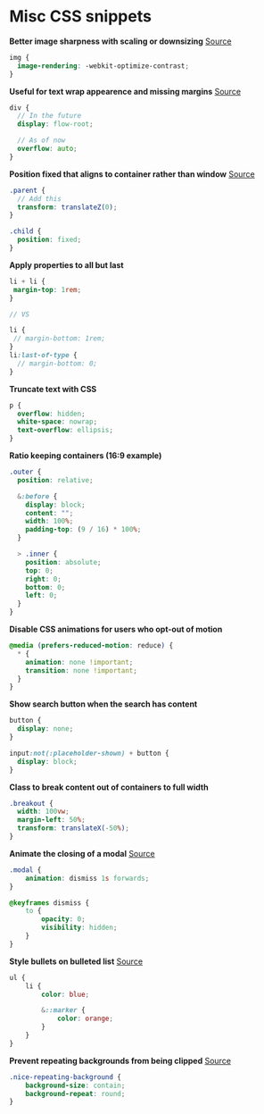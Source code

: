 # Misc CSS snippets

**Better image sharpness with scaling or downsizing** [Source](https://medium.freecodecamp.org/-898b38a6c0e1)

```scss
img {
  image-rendering: -webkit-optimize-contrast;
}
```

**Useful for text wrap appearence and missing margins** [Source](https://www.smashingmagazine.com/2017/12/understanding-css-layout-block-formatting-context/)

```scss
div {
  // In the future
  display: flow-root;

  // As of now
  overflow: auto;
}
```

**Position fixed that aligns to container rather than window** [Source](https://medium.com/@peedutuisk/lesser-known-css-quirks-oddities-and-advanced-tips-css-is-awesome-8ee3d16295bb)

```scss
.parent {
  // Add this
  transform: translateZ(0);
}

.child {
  position: fixed;
}
```

**Apply properties to all but last**

```scss
li + li {
 margin-top: 1rem;
}

// VS

li {
 // margin-bottom: 1rem;
}
li:last-of-type {
  // margin-bottom: 0;
}
```

**Truncate text with CSS**

```scss
p {
  overflow: hidden;
  white-space: nowrap;
  text-overflow: ellipsis;
}
```

**Ratio keeping containers (16:9 example)**

```scss
.outer {
  position: relative;

  &:before {
    display: block;
    content: "";
    width: 100%;
    padding-top: (9 / 16) * 100%;
  }

  > .inner {
    position: absolute;
    top: 0;
    right: 0;
    bottom: 0;
    left: 0;
  }
}
```

**Disable CSS animations for users who opt-out of motion**

```scss
@media (prefers-reduced-motion: reduce) {
  * {
    animation: none !important;
    transition: none !important;
  }
}
```

**Show search button when the search has content**

```scss
button {
  display: none;
}

input:not(:placeholder-shown) + button {
  display: block;
}
```

**Class to break content out of containers to full width**

```scss
.breakout {
  width: 100vw;
  margin-left: 50%;
  transform: translateX(-50%);
}
```

**Animate the closing of a modal** [Source](https://codepen.io/lonekorean/pen/vYLNdBY)

```scss
.modal {
    animation: dismiss 1s forwards;
}

@keyframes dismiss {
    to {
        opacity: 0;
        visibility: hidden;
    }
}
```

**Style bullets on bulleted list** [Source](https://www.ishadeed.com/article/uncommon-css/)

```scss
ul {
    li {
        color: blue;

        &::marker {
            color: orange;
        }
    }
}
```

**Prevent repeating backgrounds from being clipped** [Source](https://www.ishadeed.com/article/uncommon-css/)

```scss
.nice-repeating-background {
    background-size: contain;
    background-repeat: round;
}
```
